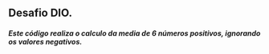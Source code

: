 ## Desafio DIO.

##### Este código realiza o calculo da media de 6 números positivos, ignorando os valores negativos.